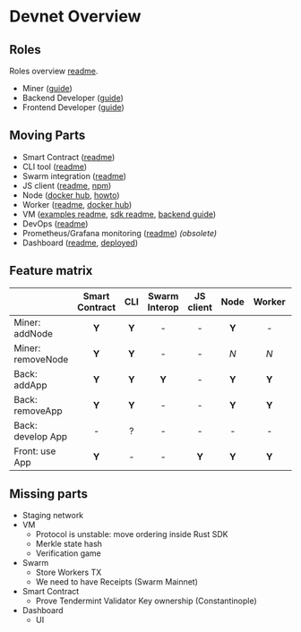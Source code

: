 # Devnet Overview

## Roles

Roles overview [readme](docs/guides/README.md).

- Miner ([guide](docs/guides/miner.md))
- Backend Developer ([guide](docs/guides/backend.md))
- Frontend Developer ([guide](docs/guides/frontend.md))

## Moving Parts

- Smart Contract ([readme](bootstrap/README.md))
- CLI tool ([readme](cli/README.md))
- Swarm integration ([readme](externalstorage/README.md))
- JS client ([readme](fluence-js/README.md), [npm](https://www.npmjs.com/package/fluence-js))
- Node ([docker hub](https://hub.docker.com/r/fluencelabs/node/), [howto](node/HOWTO.md))
- Worker ([readme](statemachine/README.md), [docker hub](https://hub.docker.com/r/fluencelabs/worker))
- VM ([examples readme](vm/examples/README.md), [sdk readme](sdk/rust/README.md), [backend guide](docs/guides/backend.md))
- DevOps ([readme](tools/deploy/README.md))
- Prometheus/Grafana monitoring ([readme](tools/monitoring/README.md)) _(obsolete)_
- Dashboard ([readme](monitoring/README.md), [deployed](http://142.93.108.175:8080/))

## Feature matrix

|                         | Smart Contract |      CLI      | Swarm Interop |   JS client   |     Node      |    Worker     |      VM       |    DevOps     |   Dashboard   |
| :---                    |     :---:      |     :---:     |     :---:     |     :---:     |     :---:     |     :---:     |     :---:     |     :---:     |     :---:     |
| Miner: addNode          |     **Y**      |     **Y**     |       -       |       -       |     **Y**     |       -       |       -       |     **Y**     |     **Y**     |
| Miner: removeNode       |     **Y**      |     **Y**     |       -       |       -       |      _N_      |      _N_      |       -       |       -       |     **Y**     |
| Back: addApp            |     **Y**      |     **Y**     |     **Y**     |       -       |     **Y**     |     **Y**     |       -       |       -       |     **Y**     |
| Back: removeApp         |     **Y**      |     **Y**     |       -       |       -       |     **Y**     |     **Y**     |       -       |       -       |     **Y**     |
| Back: develop App       |       -        |       ?       |       -       |       -       |       -       |       -       |     **Y**     |       -       |       -       |
| Front: use App          |     **Y**      |       -       |       -       |     **Y**     |     **Y**     |     **Y**     |     **Y**     |       -       |       -       |

## Missing parts

- Staging network
- VM
    - Protocol is unstable: move ordering inside Rust SDK
    - Merkle state hash
    - Verification game
- Swarm
    - Store Workers TX
    - We need to have Receipts (Swarm Mainnet)
- Smart Contract
    - Prove Tendermint Validator Key ownership (Constantinople)    
- Dashboard
    - UI    
